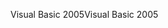 <span data-ttu-id="70d91-101">Visual Basic 2005</span><span class="sxs-lookup"><span data-stu-id="70d91-101">Visual Basic 2005</span></span>